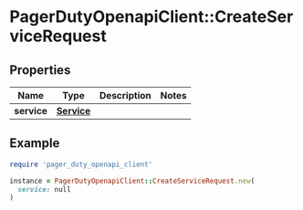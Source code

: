 # PagerDutyOpenapiClient::CreateServiceRequest

## Properties

| Name | Type | Description | Notes |
| ---- | ---- | ----------- | ----- |
| **service** | [**Service**](Service.md) |  |  |

## Example

```ruby
require 'pager_duty_openapi_client'

instance = PagerDutyOpenapiClient::CreateServiceRequest.new(
  service: null
)
```

